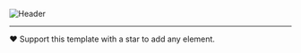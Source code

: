 ![Header](https://github.com/k4itrun/antilinks-bypasser/assets/103044629/71addab4-e620-4cf7-9ebe-ff018083289d)

---

❤️ Support this template with a star to add any element.

